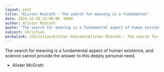 ```yaml
---
layout: post
title: "Alister McGrath - The search for meaning is a fundamental"
date: 2024-12-28 12:00:00 -0000
author: Alister McGrath
quote: "The search for meaning is a fundamental aspect of human existence, and science cannot provide the answer to this deeply personal need."
subject: Christian
permalink: /Christian/Alister McGrath/Alister McGrath - The search for meaning is a fundamental
---
```


The search for meaning is a fundamental aspect of human existence, and science cannot provide the answer to this deeply personal need.

- Alister McGrath
